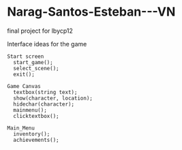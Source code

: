 # Narag-Santos-Esteban---VN
final project for lbycp12

Interface ideas for the game
```
Start screen
  start_game();
  select_scene();
  exit();

Game Canvas
  textbox(string text);
  show(character, location);
  hidechar(character);
  mainmenu();
  clicktextbox();

Main_Menu
  inventory();
  achievements();
```
